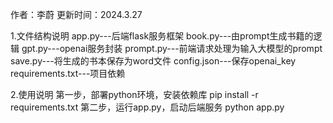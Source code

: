 作者：李蔚
更新时间：2024.3.27

1.文件结构说明
    app.py---后端flask服务框架
    book.py---由prompt生成书籍的逻辑
    gpt.py---openai服务封装
    prompt.py---前端请求处理为输入大模型的prompt
    save.py---将生成的书本保存为word文件
    config.json---保存openai_key
    requirements.txt---项目依赖

2.使用说明
    第一步，部署python环境，安装依赖库
        pip install -r requirements.txt
    第二步，运行app.py，启动后端服务
        python app.py

